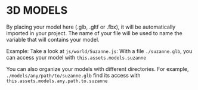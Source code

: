 # 3D MODELS

By placing your model here (.glb, .gltf or .fbx), it will be automatically imported in your project.
The name of your file will be used to name the variable that will contains your model.

Example:
Take a look at `js/world/Suzanne.js`:
With a file `./suzanne.glb`, you can access your model with `this.assets.models.suzanne`

You can also organize your models with different directories.
For example, `./models/any/path/to/suzanne.glb` find its access with `this.assets.models.any.path.to.suzanne`
